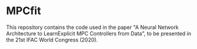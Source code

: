 # MPCfit

This repository contains the code used in the paper "A Neural Network Architecture to LearnExplicit MPC Controllers from Data", to be presented in the 21st IFAC World Congress (2020).
